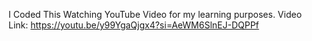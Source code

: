 I Coded This Watching YouTube Video for my learning purposes.
Video Link: https://youtu.be/y99YgaQjgx4?si=AeWM6SlnEJ-DQPPf
